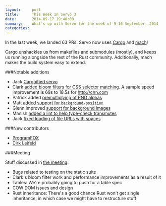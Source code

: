 ```yaml
---
layout:     post
title:      This Week In Servo 3
date:       2014-09-17 19:48:00
summary:    What's up with Servo for the week of 9-16 September, 2014
categories: 
---
```


In the last week, we landed 63 PRs. Servo now uses [Cargo](http://crates.io) and [mach](https://developer.mozilla.org/en-US/docs/Mozilla/Developer_guide/mach)!

Cargo unshackles us from makefiles and submodules (mostly), and keeps us running alongside the rest of the Rust community. Additionally, mach makes the build system easy to extend.


###Notable additions
 - Jack [Cargoified servo](https://github.com/servo/servo/pull/3230)
 - Clark [added bloom filters for CSS selector matching](https://github.com/servo/servo/pull/3212). A sample speed improvement is 69s to 18.5s for http://cnn.com
 - Patrick added [premultiplying of PNG alphas](https://github.com/servo/servo/pull/3281)
 - Matt [added support for `background-position`](https://github.com/servo/servo/pull/3296)
 - Glenn improved [support for background images](https://github.com/servo/servo/pull/3283)
 - Manish [added a lint to help type-check transmutes](https://github.com/servo/servo/pull/3258)
 - Jack [fixed loading of file URLs with spaces](https://github.com/servo/servo/pull/3280)
 
###New contributors

 - [ProgramFOX](https://github.com/ProgramFOX)
 - [Dirk Leifeld](https://github.com/EdorianDark)

###Meeting

Stuff discussed in [the meeting](https://github.com/servo/servo/wiki/Meeting-2014-09-15):
 
 - Bugs related to testing on the static suite
 - Clark's bloom filter work and performance improvements as a result of it
 - Tables: We're probably going to push for a table spec
 - COW DOM issues and design
 - Rust inheritance: There's a good chance Rust won't get single inheritance, in which case we might have to restructure stuff
